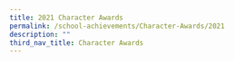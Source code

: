 ```yaml
---
title: 2021 Character Awards
permalink: /school-achievements/Character-Awards/2021
description: ""
third_nav_title: Character Awards
---
```


